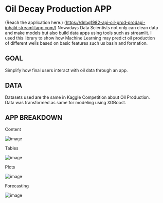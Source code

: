 # Oil Decay Production APP
(Reach the application here.) (https://dnbg1982-api-oil-prod-prodapi-iphald.streamlitapp.com/)
Nowadays Data Scientists not only can clean data and make models but also build data apps using tools such as streamlit. I used this library to show how Machine Learning may predict oil production of different wells based on basic features such us basin and formation. 

GOAL
------------------------------------------------------------------------------------------------------------------------------
Simplify how final users interact with oil data through an app.

DATA
-------------------------------------------------------------------------------------------------------------------------------
Datasets used are the same in Kaggle Competition about Oil Production. Data was transformed as same for modeling using XGBoost.

APP BREAKDOWN
-------------------------------------------------------------------------------------------------------------------------------
Content

![image](https://user-images.githubusercontent.com/100526221/208527060-c9947925-c867-4bcf-83d9-681f0926cb30.png)


Tables

![image](https://user-images.githubusercontent.com/100526221/208527463-51384f9f-c142-4eff-8c5d-37cdced3c0fd.png)


Plots

![image](https://user-images.githubusercontent.com/100526221/208527562-47133499-0c6e-42c8-9390-e3116cc9e946.png)


Forecasting

![image](https://user-images.githubusercontent.com/100526221/208527767-5ba97d38-843a-4a4e-8d1b-3abcc7b7a6d9.png)
